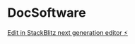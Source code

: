 # DocSoftware

[Edit in StackBlitz next generation editor ⚡️](https://stackblitz.com/~/github.com/eduardabz/DocSoftware)